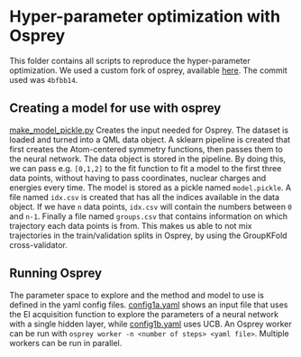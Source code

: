 # Hyper-parameter optimization with Osprey

This folder contains all scripts to reproduce the hyper-parameter optimization. We used a custom fork of osprey, available [here](https://github.com/larsbratholm/osprey). The commit used was `4bfbb14`.

## Creating a model for use with osprey

[make_model_pickle.py](./make_model.pickle.py) Creates the input needed for Osprey. 
The dataset is loaded and turned into a QML data object.
A sklearn pipeline is created that first creates the Atom-centered symmetry functions, then passes them to the neural network.
The data object is stored in the pipeline. By doing this, we can pass e.g. `[0,1,2]` to the fit function to fit a model to the first three data points, without having to pass coordinates, nuclear charges and energies every time.
The model is stored as a pickle named `model.pickle`.
A file named `idx.csv` is created that has all the indices available in the data object.
If we have `n` data points, `idx.csv` will contain the numbers between `0` and `n-1`.
Finally a file named `groups.csv` that contains information on which trajectory each data points is from.
This makes us able to not mix trajectories in the train/validation splits in Osprey, by using the GroupKFold cross-validator.

## Running Osprey

The parameter space to explore and the method and model to use is defined in the yaml config files. [config1a.yaml](./config1a.yaml) shows an input file that uses the EI acquisition function to explore the parameters of a neural network with a single hidden layer, while [config1b.yaml](./config1b.yaml) uses UCB.
An Osprey worker can be run with `osprey worker -n <number of steps> <yaml file>`. Multiple workers can be run in parallel.
